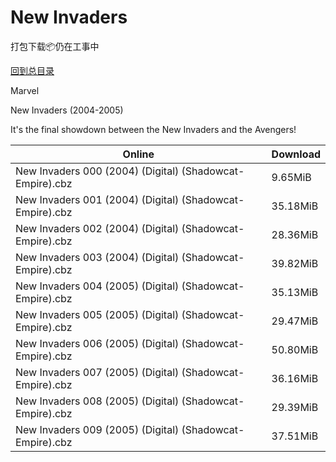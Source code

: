 # New Invaders

打包下载📦仍在工事中

[回到总目录](/Catalogs.md)

Marvel

New Invaders (2004-2005)

It's the final showdown between the New Invaders and the Avengers!





Online | Download
--- | ---
New Invaders 000 (2004) (Digital) (Shadowcat-Empire).cbz | 9.65MiB
New Invaders 001 (2004) (Digital) (Shadowcat-Empire).cbz | 35.18MiB
New Invaders 002 (2004) (Digital) (Shadowcat-Empire).cbz | 28.36MiB
New Invaders 003 (2004) (Digital) (Shadowcat-Empire).cbz | 39.82MiB
New Invaders 004 (2005) (Digital) (Shadowcat-Empire).cbz | 35.13MiB
New Invaders 005 (2005) (Digital) (Shadowcat-Empire).cbz | 29.47MiB
New Invaders 006 (2005) (Digital) (Shadowcat-Empire).cbz | 50.80MiB
New Invaders 007 (2005) (Digital) (Shadowcat-Empire).cbz | 36.16MiB
New Invaders 008 (2005) (Digital) (Shadowcat-Empire).cbz | 29.39MiB
New Invaders 009 (2005) (Digital) (Shadowcat-Empire).cbz | 37.51MiB
